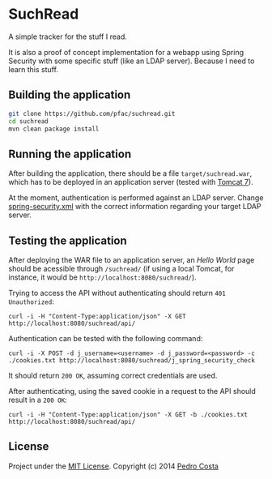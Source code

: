 SuchRead
========

A simple tracker for the stuff I read.

It is also a proof of concept implementation for a webapp using Spring Security with some specific stuff (like an LDAP server). Because I need to learn this stuff.

## Building the application

``` sh
git clone https://github.com/pfac/suchread.git
cd suchread
mvn clean package install
```

## Running the application

After building the application, there should be a file `target/suchread.war`, which has to be deployed in an application server (tested with [Tomcat 7][1]).

At the moment, authentication is performed against an LDAP server. Change [spring-security.xml](src/main/webapp/WEB-INF/spring-security.xml) with the correct information regarding your target LDAP server.

## Testing the application

After deploying the WAR file to an application server, an *Hello World* page should be acessible through `/suchread/` (if using a local Tomcat, for instance, it would be `http://localhost:8080/suchread/`).

Trying to access the API without authenticating should return `401 Unauthorized`:

```
curl -i -H "Content-Type:application/json" -X GET http://localhost:8080/suchread/api/
```

Authentication can be tested with the following command:

```
curl -i -X POST -d j_username=<username> -d j_password=<password> -c ./cookies.txt http://localhost:8080/suchread/j_spring_security_check
```

It should return `200 OK`, assuming correct credentials are used.

After authenticating, using the saved cookie in a request to the API should result in a `200 OK`:

```
curl -i -H "Content-Type:application/json" -X GET -b ./cookies.txt http://localhost:8080/suchread/api/
```

## License

Project under the [MIT License](http://opensource.org/licenses/MIT). Copyright (c) 2014 [Pedro Costa](https://github.com/pfac)

[1]: http://tomcat.apache.org/